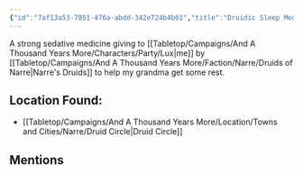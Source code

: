 ```yaml
---
{"id":"7af13a53-7051-476a-abdd-342e724b4b01","title":"Druidic Sleep Medicine","description":"A druidic medicine to help one sleep.","isInCurrentInventory":false,"isProscribed":false,"amountHeld":0,"causeOfConsumption":"Consumed","publish":true,"date_created":"Saturday, April 13th 2024, 7:56:15 pm","date_modified":"Friday, April 26th 2024, 11:23:02 pm","editing_lock":false,"live_preview":true,"cssclasses":["mado-heading"],"PassFrontmatter":true}
---
```



A strong sedative medicine giving to [[Tabletop/Campaigns/And A Thousand Years More/Characters/Party/Lux\|me]] by [[Tabletop/Campaigns/And A Thousand Years More/Faction/Narre/Druids of Narre\|Narre's Druids]] to help my grandma get some rest.

## Location Found:

- [[Tabletop/Campaigns/And A Thousand Years More/Location/Towns and Cities/Narre/Druid Circle\|Druid Circle]]

## Mentions


